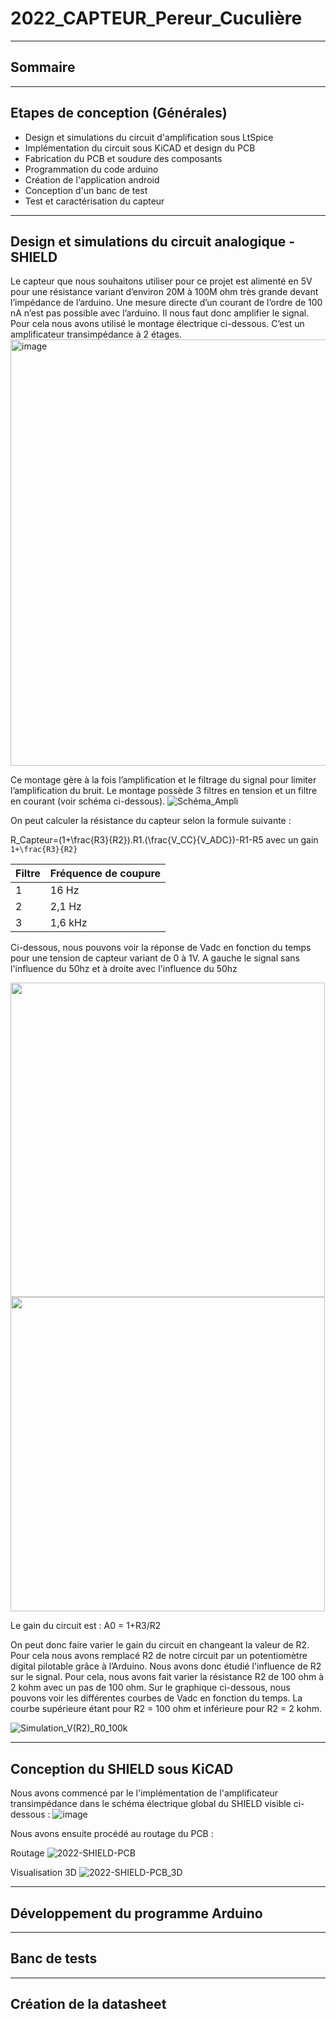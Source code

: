 # 2022_CAPTEUR_Pereur_Cuculière
--------------------------------
## Sommaire

--------------------------------
## Etapes de conception (Générales)

- Design et simulations du circuit d'amplification sous LtSpice
- Implémentation du circuit sous KiCAD et design du PCB
- Fabrication du PCB et soudure des composants
- Programmation du code arduino
- Création de l'application android
- Conception d'un banc de test
- Test et caractérisation du capteur

--------------------------------
## Design et simulations du circuit analogique - SHIELD

Le capteur que nous souhaitons utiliser pour ce projet est alimenté en 5V pour une résistance variant d’environ 20M à 100M ohm très grande devant l’impédance de l’arduino. Une mesure directe d’un courant de l’ordre de 100 nA n’est pas possible avec l’arduino. Il nous faut donc amplifier le signal. Pour cela nous avons utilisé le montage électrique ci-dessous. C’est un amplificateur transimpédance à 2 étages.
<img width="682" alt="image" src="https://user-images.githubusercontent.com/98756768/162627560-eff7b23d-4dba-4596-a803-328505fb96de.png">

Ce montage gère à la fois l’amplification et le filtrage du signal pour limiter l’amplification du bruit. Le montage possède 3 filtres en tension et un filtre en courant (voir schéma ci-dessous).
![Schéma_Ampli](https://user-images.githubusercontent.com/98756768/163346556-cbdbaac7-0b5a-469e-9e8a-d9c0a090c3a1.jpg)

On peut calculer la résistance du capteur selon la formule suivante : 

R_Capteur=(1+\frac{R3}{R2}).R1.(\frac{V_CC}{V_ADC})-R1-R5 avec un gain `1+\frac{R3}{R2}`

|Filtre|Fréquence de coupure|
|------|------|
|  1   | 16 Hz|
|  2   | 2,1 Hz|
|  3   | 1,6 kHz|

Ci-dessous, nous pouvons voir la réponse de Vadc en fonction du temps pour une tension de capteur variant de 0 à 1V. A gauche le signal sans l'influence du 50hz et à droite avec l'influence du 50hz
<p float="left">
  <img src="https://user-images.githubusercontent.com/98756768/163351592-08c6bdaa-d5c6-4ba1-9c82-309b9e376945.jpg" width="503" />
  <img src="https://user-images.githubusercontent.com/98756768/163351538-64b146e8-af4c-4385-9f51-5eae3a89d5b3.jpg" width="503" /> 
</p>

Le gain du circuit est : A0 = 1+R3/R2 

On peut donc faire varier le gain du circuit en changeant la valeur de R2. Pour cela nous avons remplacé R2 de notre circuit par un potentiomètre digital pilotable grâce à l’Arduino. Nous avons donc étudié l'influence de R2 sur le signal. Pour cela, nous avons fait varier la résistance R2 de 100 ohm à 2 kohm avec un pas de 100 ohm. 
Sur le graphique ci-dessous, nous pouvons voir les différentes courbes de Vadc en fonction du temps. La courbe supérieure étant pour R2 = 100 ohm et inférieure pour R2 = 2 kohm. 

![Simulation_V(R2)_R0_100k](https://user-images.githubusercontent.com/98756768/163351654-184a1fdd-b3a8-4426-b8d4-4ebdba35b11a.jpg)




--------------------------------
## Conception du SHIELD sous KiCAD

Nous avons commencé par le l'implémentation de l'amplificateur transimpédance dans le schéma électrique global du SHIELD visible ci-dessous : 
![image](https://user-images.githubusercontent.com/98756768/161789242-9f2b5f16-10a0-4c07-a2e3-fd237e8268ff.png)

Nous avons ensuite procédé au routage du PCB : 

Routage
![2022-SHIELD-PCB](https://user-images.githubusercontent.com/98756768/161790127-bbae3fb0-e9b2-458b-a9d0-22b62c6be26e.jpg)

Visualisation 3D
![2022-SHIELD-PCB_3D](https://user-images.githubusercontent.com/98756768/161790557-ef1d0686-6336-4032-b2d8-08a17e8f31cf.jpg)


--------------------------------
## Développement du programme Arduino


--------------------------------
## Banc de tests


--------------------------------
## Création de la datasheet
